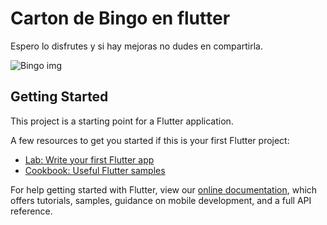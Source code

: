 # Carton de Bingo en flutter

Espero lo disfrutes y si hay mejoras no dudes en compartirla.

![Bingo img](https://user-images.githubusercontent.com/42988089/107840784-b03f1680-6d83-11eb-9608-a76713c8f3da.jpg)


## Getting Started

This project is a starting point for a Flutter application.

A few resources to get you started if this is your first Flutter project:

- [Lab: Write your first Flutter app](https://flutter.dev/docs/get-started/codelab)
- [Cookbook: Useful Flutter samples](https://flutter.dev/docs/cookbook)

For help getting started with Flutter, view our
[online documentation](https://flutter.dev/docs), which offers tutorials,
samples, guidance on mobile development, and a full API reference.
